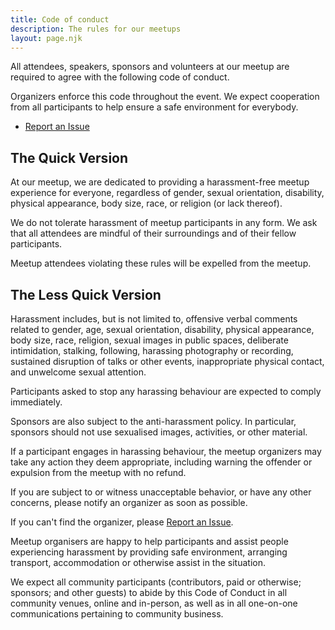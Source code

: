 ```yaml
---
title: Code of conduct
description: The rules for our meetups
layout: page.njk
---
```


All attendees, speakers, sponsors and volunteers at our meetup are required to agree with the following code of conduct.

Organizers enforce this code throughout the event. We expect cooperation from all participants to help ensure a safe environment for everybody.

- [Report an Issue](/report/)

## The Quick Version

At our meetup, we are dedicated to providing a harassment-free meetup experience for everyone, regardless of gender, sexual orientation, disability, physical appearance, body size, race, or religion (or lack thereof).

We do not tolerate harassment of meetup participants in any form. We ask that all attendees are mindful of their surroundings and of their fellow participants.

Meetup attendees violating these rules will be expelled from the meetup.

## The Less Quick Version

Harassment includes, but is not limited to, offensive verbal comments related to gender, age, sexual orientation, disability, physical appearance, body size, race, religion, sexual images in public spaces, deliberate intimidation, stalking, following, harassing photography or recording, sustained disruption of talks or other events, inappropriate physical contact, and unwelcome sexual attention.

Participants asked to stop any harassing behaviour are expected to comply immediately.

Sponsors are also subject to the anti-harassment policy. In particular, sponsors should not use sexualised images, activities, or other material.

If a participant engages in harassing behaviour, the meetup organizers may take any action they deem appropriate, including warning the offender or expulsion from the meetup with no refund.

If you are subject to or witness unacceptable behavior, or have any other concerns, please notify an organizer as soon as possible.

If you can't find the organizer, please [Report an Issue](/report/).

Meetup organisers are happy to help participants and assist people experiencing harassment by providing safe environment, arranging transport, accommodation or otherwise assist in the situation.

We expect all community participants (contributors, paid or otherwise; sponsors; and other guests) to abide by this Code of Conduct in all community venues, online and in-person, as well as in all one-on-one communications pertaining to community business.
